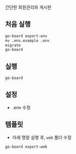 간단한 회원관리와 게시판


## 처음 실행

```sh
go-board export-env
mv .env.example .env
migrate
go-board
```


## 실행

```sh
go-board
```


## 설정

* .env 수정


## 템플릿

* 아래 명령 실행 후, `web` 폴더 수정
```sh
go-board export-web
```
